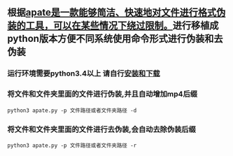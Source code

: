## 根据[apate是一款能够简洁、快速地对文件进行格式伪装的工具，可以在某些情况下绕过限制。](https://github.com/rippod/apate)进行移植成python版本方便不同系统使用命令形式进行伪装和去伪装

### 运行环境需要python3.4以上 请自行[安装和下载](https://www.python.org/downloads/)

### 将文件和文件夹里面的文件进行伪装,并且自动增加mp4后缀

```shell
python3 apate.py -p 文件路径或者文件夹路径 -d
```

### 将文件和文件夹里面的文件进行去伪装,会自动去除伪装后缀

```shell
python3 apate.py -p 文件路径或者文件夹路径 -r
```